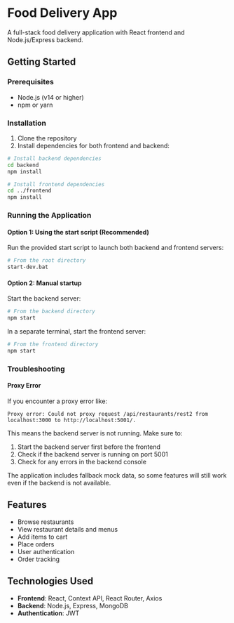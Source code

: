 # Food Delivery App

A full-stack food delivery application with React frontend and Node.js/Express backend.

## Getting Started

### Prerequisites

- Node.js (v14 or higher)
- npm or yarn

### Installation

1. Clone the repository
2. Install dependencies for both frontend and backend:

```bash
# Install backend dependencies
cd backend
npm install

# Install frontend dependencies
cd ../frontend
npm install
```

### Running the Application

#### Option 1: Using the start script (Recommended)

Run the provided start script to launch both backend and frontend servers:

```bash
# From the root directory
start-dev.bat
```

#### Option 2: Manual startup

Start the backend server:

```bash
# From the backend directory
npm start
```

In a separate terminal, start the frontend server:

```bash
# From the frontend directory
npm start
```

### Troubleshooting

#### Proxy Error

If you encounter a proxy error like:

```
Proxy error: Could not proxy request /api/restaurants/rest2 from localhost:3000 to http://localhost:5001/.
```

This means the backend server is not running. Make sure to:

1. Start the backend server first before the frontend
2. Check if the backend server is running on port 5001
3. Check for any errors in the backend console

The application includes fallback mock data, so some features will still work even if the backend is not available.

## Features

- Browse restaurants
- View restaurant details and menus
- Add items to cart
- Place orders
- User authentication
- Order tracking

## Technologies Used

- **Frontend**: React, Context API, React Router, Axios
- **Backend**: Node.js, Express, MongoDB
- **Authentication**: JWT